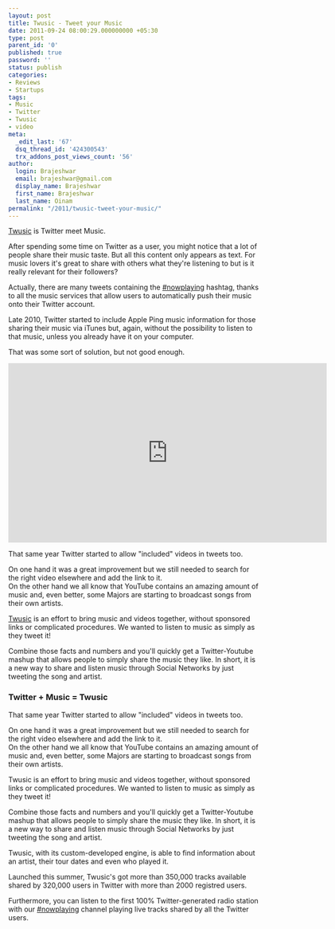 ```yaml
---
layout: post
title: Twusic - Tweet your Music
date: 2011-09-24 08:00:29.000000000 +05:30
type: post
parent_id: '0'
published: true
password: ''
status: publish
categories:
- Reviews
- Startups
tags:
- Music
- Twitter
- Twusic
- video
meta:
  _edit_last: '67'
  dsq_thread_id: '424300543'
  trx_addons_post_views_count: '56'
author:
  login: Brajeshwar
  email: brajeshwar@gmail.com
  display_name: Brajeshwar
  first_name: Brajeshwar
  last_name: Oinam
permalink: "/2011/twusic-tweet-your-music/"
---
```

<p><a href="http://twusic.com/">Twusic</a> is Twitter meet Music.</p>
<p>After spending some time on Twitter as a user, you might notice that a lot of people share their music taste. But all this content only appears as text. For music lovers it's great to share with others what they're listening to but is it really relevant for their followers?</p>
<p>Actually, there are many tweets containing the <a href="http://twitter.com/#!/search/%23nowplaying">#nowplaying</a> hashtag, thanks to all the music services that allow users to automatically push their music onto their Twitter account.</p>
<p>Late 2010, Twitter started to include Apple Ping music information for those sharing their music via iTunes but, again, without the possibility to listen to that music, unless you already have it on your computer.</p>
<p>That was some sort of solution, but not good enough.</p>

<p><iframe src="http://player.vimeo.com/video/26842315?title=0&amp;byline=0&amp;portrait=0" width="640" height="360" frameborder="0" webkitallowfullscreen allowfullscreen></iframe></p>
<p>That same year Twitter started to allow "included" videos in tweets too. </p>
<p>On one hand it was a great improvement but we still needed to search for the right video elsewhere and add the link to it.<br />
On the other hand we all know that YouTube contains an amazing amount of music and, even better, some Majors are starting to broadcast songs from their own artists.</p>
<p><a href="http://twusic.com/">Twusic</a> is an effort to bring music and videos together, without sponsored links or complicated procedures. We wanted to listen to music as simply as they tweet it!</p>
<p>Combine those facts and numbers and you'll quickly get a Twitter-Youtube mashup that allows people to simply share the music they like. In short, it is a new way to share and listen music through Social Networks by just tweeting the song and artist.</p>
<h3>Twitter + Music = Twusic</h3>
<p>That same year Twitter started to allow "included" videos in tweets too. </p>
<p>On one hand it was a great improvement but we still needed to search for the right video elsewhere and add the link to it.<br />
On the other hand we all know that YouTube contains an amazing amount of music and, even better, some Majors are starting to broadcast songs from their own artists.</p>
<p>Twusic is an effort to bring music and videos together, without sponsored links or complicated procedures. We wanted to listen to music as simply as they tweet it!</p>
<p>Combine those facts and numbers and you'll quickly get a Twitter-Youtube mashup that allows people to simply share the music they like. In short, it is a new way to share and listen music through Social Networks by just tweeting the song and artist.</p>
<p>Twusic, with its custom-developed engine, is able to find information about an artist, their tour dates and even who played it.</p>
<p>Launched this summer, Twusic's got more than 350,000 tracks available shared by 320,000 users in Twitter with more than 2000 registred users.</p>
<p>Furthermore, you can listen to the first 100% Twitter-generated radio station with our <a href="http://twitter.com/#!/search/%23nowplaying">#nowplaying</a> channel playing live tracks shared by all the Twitter users.</p>
